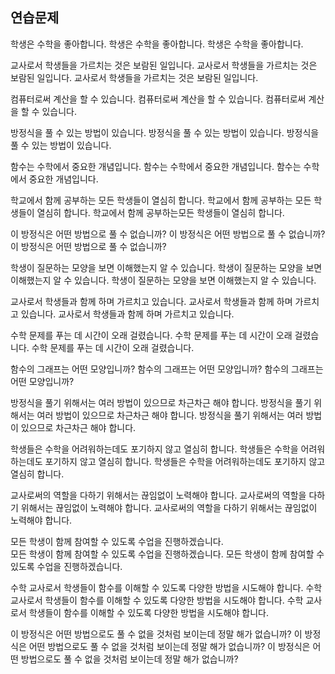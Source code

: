 



## 연습문제

학생은 수학을 좋아합니다. 
학생은 수학을 좋아합니다. 
학생은 수학을 좋아합니다. 

교사로서 학생들을 가르치는 것은 보람된 일입니다. 
교사로서 학생들을 가르치는 것은 보람된 일입니다. 
교사로서 학생들을 가르치는 것은 보람된 일입니다. 

컴퓨터로써 계산을 할 수 있습니다. 
컴퓨터로써 계산을 할 수 있습니다. 
컴퓨터로써 계산을 할 수 있습니다. 

방정식을 풀 수 있는 방법이 있습니다. 
방정식을 풀 수 있는 방법이 있습니다. 
방정식을 풀 수 있는 방법이 있습니다. 

함수는 수학에서 중요한 개념입니다. 
함수는 수학에서 중요한 개념입니다. 
함수는 수학에서 중요한 개념입니다. 

학교에서 함께 공부하는 모든 학생들이 열심히 합니다.
학교에서 함께 공부하는 모든 학생들이 열심히 합니다. 
학교에서 함께 공부하는모든 학생들이 열심히 합니다. 

이 방정식은 어떤 방법으로 풀 수 없습니까? 
이 방정식은 어떤 방법으로 풀 수 없습니까? 
이 방정식은 어떤 방법으로 풀 수 없습니까? 

학생이 질문하는 모양을 보면 이해했는지 알 수 있습니다.
학생이 질문하는 모양을 보면 이해했는지 알 수 있습니다. 
학생이 질문하는 모양을 보면 이해했는지 알 수 있습니다. 

교사로서 학생들과 함께 하며 가르치고 있습니다. 
교사로서 학생들과 함께 하며 가르치고 있습니다. 
교사로서 학생들과 함께 하며 가르치고 있습니다. 

수학 문제를 푸는 데 시간이 오래 걸렸습니다. 
수학 문제를 푸는 데 시간이 오래 걸렸습니다. 
수학 문제를 푸는 데 시간이 오래 걸렸습니다. 

함수의 그래프는 어떤 모양입니까?
함수의 그래프는 어떤 모양입니까? 
함수의 그래프는 어떤 모양입니까? 

방정식을 풀기 위해서는 여러 방법이 있으므로 차근차근 해야 합니다. 
방정식을 풀기 위해서는 여러 방법이 있으므로 차근차근 해야 합니다. 
방정식을 풀기 위해서는 여러 방법이 있으므로 차근차근 해야 합니다. 

학생들은 수학을 어려워하는데도 포기하지 않고 열심히 합니다. 
학생들은 수학을 어려워하는데도 포기하지 않고 열심히 합니다. 
학생들은 수학을 어려워하는데도 포기하지 않고 열심히 합니다. 

교사로써의 역할을 다하기 위해서는 끊임없이 노력해야 합니다. 
교사로써의 역할을 다하기 위해서는 끊임없이 노력해야 합니다. 
교사로써의 역할을 다하기 위해서는 끊임없이 노력해야 합니다. 

모든 학생이 함께 참여할 수 있도록 수업을 진행하겠습니다.  
모든 학생이 함께 참여할 수 있도록 수업을 진행하겠습니다.
모든 학생이 함께 참여할 수 있도록 수업을 진행하겠습니다.

수학 교사로서 학생들이 함수를 이해할 수 있도록 다양한 방법을 시도해야 합니다.
수학 교사로서 학생들이 함수를 이해할 수 있도록 다양한 방법을 시도해야 합니다. 
수학 교사로서 학생들이 함수를 이해할 수 있도록  다양한 방법을 시도해야 합니다. 

이 방정식은 어떤 방법으로도 풀 수 없을 것처럼 보이는데 정말 해가 없습니까? 
이 방정식은 어떤 방법으로도 풀 수 없을 것처럼 보이는데 정말 해가 없습니까? 
이 방정식은 어떤 방법으로도 풀 수 없을 것처럼 보이는데 정말 해가 없습니까? 
